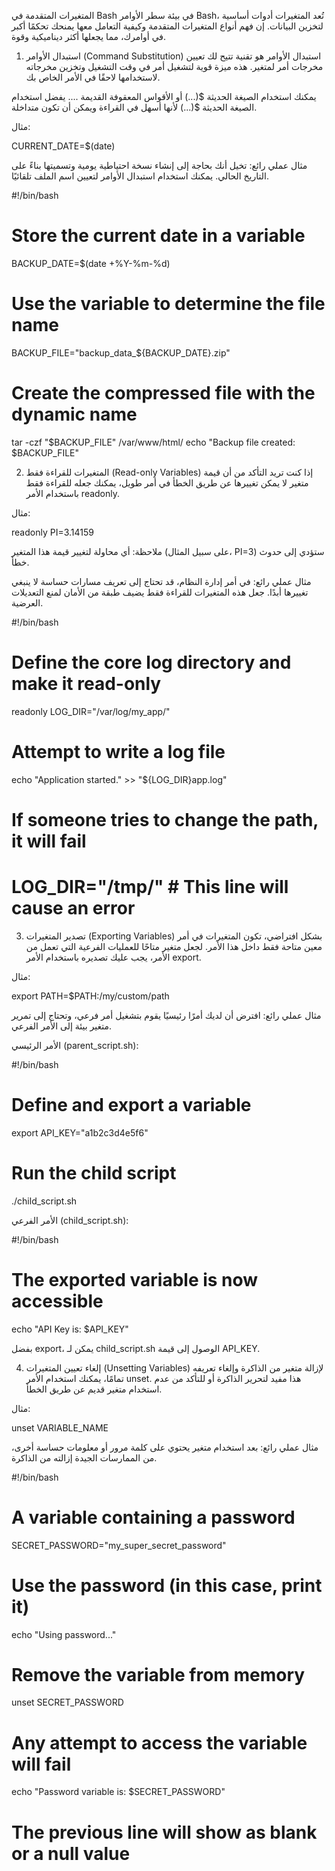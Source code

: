 المتغيرات المتقدمة في Bash
في بيئة سطر الأوامر Bash، تُعد المتغيرات أدوات أساسية لتخزين البيانات. إن فهم أنواع المتغيرات المتقدمة وكيفية التعامل معها يمنحك تحكمًا أكبر في أوامرك، مما يجعلها أكثر ديناميكية وقوة.

1. استبدال الأوامر (Command Substitution)
استبدال الأوامر هو تقنية تتيح لك تعيين مخرجات أمر لمتغير. هذه ميزة قوية لتشغيل أمر في وقت التشغيل وتخزين مخرجاته لاستخدامها لاحقًا في الأمر الخاص بك.

يمكنك استخدام الصيغة الحديثة $(...) أو الأقواس المعقوفة القديمة .... يفضل استخدام الصيغة الحديثة $(...) لأنها أسهل في القراءة ويمكن أن تكون متداخلة.

مثال:

CURRENT_DATE=$(date)

مثال عملي رائع: تخيل أنك بحاجة إلى إنشاء نسخة احتياطية يومية وتسميتها بناءً على التاريخ الحالي. يمكنك استخدام استبدال الأوامر لتعيين اسم الملف تلقائيًا.

#!/bin/bash
# Store the current date in a variable
BACKUP_DATE=$(date +%Y-%m-%d)

# Use the variable to determine the file name
BACKUP_FILE="backup_data_${BACKUP_DATE}.zip"

# Create the compressed file with the dynamic name
tar -czf "$BACKUP_FILE" /var/www/html/
echo "Backup file created: $BACKUP_FILE"

2. المتغيرات للقراءة فقط (Read-only Variables)
إذا كنت تريد التأكد من أن قيمة متغير لا يمكن تغييرها عن طريق الخطأ في أمر طويل، يمكنك جعله للقراءة فقط باستخدام الأمر readonly.

مثال:

readonly PI=3.14159

ملاحظة: أي محاولة لتغيير قيمة هذا المتغير (على سبيل المثال، PI=3) ستؤدي إلى حدوث خطأ.

مثال عملي رائع: في أمر إدارة النظام، قد تحتاج إلى تعريف مسارات حساسة لا ينبغي تغييرها أبدًا. جعل هذه المتغيرات للقراءة فقط يضيف طبقة من الأمان لمنع التعديلات العرضية.

#!/bin/bash

# Define the core log directory and make it read-only
readonly LOG_DIR="/var/log/my_app/"

# Attempt to write a log file
echo "Application started." >> "${LOG_DIR}app.log"

# If someone tries to change the path, it will fail
# LOG_DIR="/tmp/" # This line will cause an error

3. تصدير المتغيرات (Exporting Variables)
بشكل افتراضي، تكون المتغيرات في أمر معين متاحة فقط داخل هذا الأمر. لجعل متغير متاحًا للعمليات الفرعية التي تعمل من الأمر، يجب عليك تصديره باستخدام الأمر export.

مثال:

export PATH=$PATH:/my/custom/path

مثال عملي رائع: افترض أن لديك أمرًا رئيسيًا يقوم بتشغيل أمر فرعي، وتحتاج إلى تمرير متغير بيئة إلى الأمر الفرعي.

الأمر الرئيسي (parent_script.sh):

#!/bin/bash

# Define and export a variable
export API_KEY="a1b2c3d4e5f6"

# Run the child script
./child_script.sh

الأمر الفرعي (child_script.sh):

#!/bin/bash

# The exported variable is now accessible
echo "API Key is: $API_KEY"

بفضل export، يمكن لـ child_script.sh الوصول إلى قيمة API_KEY.

4. إلغاء تعيين المتغيرات (Unsetting Variables)
لإزالة متغير من الذاكرة وإلغاء تعريفه تمامًا، يمكنك استخدام الأمر unset. هذا مفيد لتحرير الذاكرة أو للتأكد من عدم استخدام متغير قديم عن طريق الخطأ.

مثال:

unset VARIABLE_NAME

مثال عملي رائع: بعد استخدام متغير يحتوي على كلمة مرور أو معلومات حساسة أخرى، من الممارسات الجيدة إزالته من الذاكرة.

#!/bin/bash

# A variable containing a password
SECRET_PASSWORD="my_super_secret_password"

# Use the password (in this case, print it)
echo "Using password..."

# Remove the variable from memory
unset SECRET_PASSWORD

# Any attempt to access the variable will fail
echo "Password variable is: $SECRET_PASSWORD"
# The previous line will show as blank or a null value
